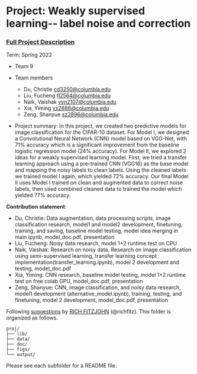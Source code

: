 # Project: Weakly supervised learning-- label noise and correction


### [Full Project Description](doc/project3_desc.md)

Term: Spring 2022

+ Team 9
+ Team members
	+ Du, Christie cd3250@columbia.edu
	+ Liu, Fucheng fl2564@columbia.edu
	+ Naik, Vaishak vvn2107@columbia.edu
	+ Xia, Yiming yx2686@columbia.edu
	+ Zeng, Shanyue sz2896@columbia.edu

+ Project summary:
In this project, we created two predictive models for image classification for the CIFAR-10 dataset. For Model I, we designed a Convolutional Neural Network (CNN) model based on VGG-Net, with 71% accuracy which is a significant improvement from the baseline logistic regression model (24% accuracy). For Model II, we explored 2 ideas for a weakly supervised learning model. First,  we tried a transfer learning approach using a pre-trained CNN (VGG16) as the base model and mapping the noisy labels to clean labels. Using the cleaned labels we trained model I again, which yielded 72% accuracy. Our final Model II uses Model I trained on clean and augmented data to correct noise labels, then used combined cleaned data to trained the model which yielded 77% accuracy.

**Contribution statement**:
+ Du, Christie: Data augmentation, data processing scripts, image classification research, model1 and model2 development, finetuning, training, and saving, baseline model testing, model idea merging in main.ipynb, model_doc.pdf, presentation
+ Liu, Fucheng: Noisy data research, model 1+2 runtime test on CPU
+ Naik, Vaishak: Research on noisy data, Research on image classification using semi-supervised learning, transfer learning concept implementation(transfer_learning.ipynb), model 2 development and testing, model_doc.pdf
+ Xia, Yiming: CNN research, baseline model testing, model 1+2 runtime test on free colab GPU, model_doc.pdf, presentation
+ Zeng, Shanyue: CNN, image classification, and noisy data research, model1 development (alternative_model.ipynb), training, testing, and finetuning, model 2 development, model_doc.pdf, presentation

Following [suggestions](http://nicercode.github.io/blog/2013-04-05-projects/) by [RICH FITZJOHN](http://nicercode.github.io/about/#Team) (@richfitz). This folder is organized as follows.

```
proj/
├── lib/
├── data/
├── doc/
├── figs/
└── output/
```

Please see each subfolder for a README file.
